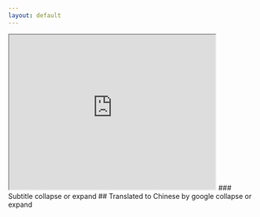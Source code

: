```yaml
---
layout: default
---
```


<iframe width="420" height="315"
src="https://www.youtube.com/embed/g6igTJXcqvo">
</iframe>
### Subtitle
<a onclick="expand_or_collapse('hacker_en')">collapse or expand</a>

<div id="hacker_en" is_hidden="0" hidden>

(sighs)

- My name's Gummo, I'm a hacker.

I've been a hacker for the past 36 years.

And I'm here to tell my story.

My story started pretty young, right?

I was born and <font color="red">raised in</font>
Jacksonville, Florida.

Grew up absolutely <font color="red">dirt poor</font>

and I had an older brother.

I had two older brothers,

one half brother and a natural sibling.

And all of us grew up in Jacksonville.

Growing up in Jacksonville,

we only had a mom, our mother.

She raised us by herself,

all three of us, the best that she could.

She was an <font color="red">alcoholic</font>

and she did the best raising three boys.

My mom passed away when I
was 12-years-old in 1985.

And I actually actually woke
up on December 7, 1985 and...

pulled the covers back
and there was my mom.

And so ever since then,
I've been on my own.

My brother and I, we went
to go live with my aunt

but she failed at that miserably.

And my father was <font color="red">in prison</font>.

So there was no choice really

but to live with friends of the family,

which we did for a little while.

And my brother,

he was about a year and
a half older than me,

so <font color="red">he was much more of a free spirit</font>.

He just went on his way.

Went on to do his thing at 16-years-old.

By that time, I'm <font color="red">14 and a
half</font> and really on my own.

And that's when I
discovered computers, right?

Actually I discovered computers
about three years earlier

before my mother passed away.

Never really <font color="red">gave any
consideration</font> to it other than

any other normal kid at the
age of eight, nine, ten.

So it sat until my mother passed away.

And before she passed away,

the night actually that she passed away,

she had come home from graduation

of my brother, my
half-brother had graduated

basic training at Fort Benning.

And the thing she told me
before she went to bed was

she asked me how my computer
studies were coming along

and <font color="red">I lied to her</font>, right?

And I said, they were going great.

<font color="red">In actuality</font>, I really
wasn't doing anything.

Then she passed, right?

You deal with what you can deal with

when you're 12, 13-years-old.

And my <font color="red">outlet</font> was computers.

First, I <font color="red">withdrew</font> like any other kid does.

I guess, I don't know.

And <font color="red">second of all</font>, I began
to master my computer.

I had a TRS-80 Model II

and I taught myself how
to code, code basic.

And for a couple years,
that's where I was, right?

When people would ask me if I
was fine, yeah, I'm fine, yeah

but my grades were really <font color="red">disastrous</font>.

<font color="red">I had a couple friends
that I really engaged with</font>,

<font color="red">but no one too in particular</font>,

but I did <font color="red">withdraw</font> even more
into my computer, right?

I got an <font color="red">acoustic</font> modem,

connected that to <font color="red">a local bulletin board</font>,

and began to meet other people,

began to meet other people like me.

And then people ask about you, right?

They wanna know who you are.

<font color="red">Back then</font>, the internet

really wasn't what people think it is now.

It was <font color="red">more or less dial up boards</font>,

ARPANET, closed loop
systems, <font color="red">things of that such</font>.

But I set up a bulletin
board on a local BBS system

and at the <font color="red">ripe</font> old age of 14,

I started to meet other hackers online.

And I started to learn
a lot of cool things

like <font color="red">telephone phreaking</font>, like
how to make free phone calls.

I discovered a subculture
of people who existed

on the phone lines, on the telephone lines

where they were, you could talk to someone

in London or in Paris or in Georgia or LA.

And you can meet these
people on the telephone

on these telephone
party line, so to speak.

14-years-old, I'm learning how
to phreak telephone systems.

Phreaking telephone systems
was a way to actually access

the old telephone systems,
the old bell systems

with special instructions
and codes and methods,

which have long since expired

since the telephone
system has <font color="red">gone digital</font>.

So 14-years-old, I'm
learning how to code myself.

I've set up a bulletin board,

I'm meeting hackers
and I'm <font color="red">getting advice</font>.

I'm learning how to do things.

I'm learning how to get the
things that I need, right?

Because I'm living with
friends of the family

and they really...

They too themselves were
<font color="red">barely able to support me</font>,

much barely themselves as well.

So everything that I had to
do was for myself, right?

Everything.

From food, to money,

for money for clothes,
for school, everything.

My entire existence depended
on my willingness to make sure

that I was taking care of myself.

And so that's what I learned how to do.

I learned how to, at
the age of 15-years-old,

I took a Bell & Howell Language Master

and I learned how to
reprogram credit cards

to use them in stores and in ATMs

back before ATMs really
had a <font color="red">dedicated</font> ATM line

to verify a transaction.

And of course, I would understand

the batching process and all that.

But that was 32 years ago.

And I just learned how
to <font color="red">manipulate</font> things

to get the things that I wanted,

whether it was printing
a UPC code for food

from the store which I needed or doing

the <font color="red">magnetic</font> gas handle flip.

Back in those days, when
you need a gas for your car,

there was a dial on the gas pump

and you would <font color="red">flip the dial on and off</font>.

Well, if you took an
<font color="red">old-fashioned</font> speaker magnet

and <font color="red">set it next to the handle</font>,

that would <font color="red">flip it up and engage the pump</font>.

The pump would begin to run
to distribute gas in the <font color="red">hose</font>

but the numbers wouldn't turn.

So I kept learning these tricks, right?

I kept learning little tricks to survive,

survivability tricks, learning
how to social engineer people

to get what I wanted,

whether it was access
to a specific computer

that I wanted to dial in
to steal some files from,

or whether or not it was to
<font color="red">convince the supermarket manager</font>

that I had left some food behind,

when in turn I actually hadn't,

just so I could eat that night.

So just growing up,

meeting hackers online,

people giving me what I felt
like was worthwhile advice

to survive, to be able to not
wind up in a bad situation.

And that's exactly how I kept
myself from falling apart,

from going under.

And all of the wild, right?

I'm still living with
friends of the family.

1989 comes around.

I'm 16, 17 years old.

The friends of the family
really had enough of me

living there, so the official
parting of ways, right?

So there I am, I just turned
17-years-old and I'm on my own.

I had a Chevrolet Chevette,
a 1984 Chevrolet Chevette,

no, a 1982 Chevrolet
Chevette, powder blue,

and all of my stuff was in there,

including my TRS-80 Model II.

And I lived in my car

for the better part of
the entire year of 1989.

And it was tough, right?

I dropped out of school.

I began to lose focus.

I began stealing cars,
began using my skills

in very, very unique fashions
to obtain money quickly

because when you're living in your car,

what choice do you have?

So, yeah, I did that for about a year.

Then I met a girl and
she became my girlfriend.

And ultimately she became my
wife and she helped me realize

what I was capable

of doing and her family took me in and...

I went and got a job just
bagging groceries and shit and...

just kept doing that, right?

Someone believing in me.

And still sticking to computers.

Had a daughter.

My daughter who turns 30 this December.

My wife and I had a daughter.

And I realized that I needed to do better,

needed to do more, provide more
for my wife and my daughter.

And so there I am, bagging groceries,

working in retail stores
and actually working hard

and continuing my computer studies,

teaching myself C, COBOL,
FORTRAN, all of the old languages,

teaching myself computer languages

and taking care of a wife
and a kid on $5 an hour,

and I kept doing that.

And about two years into that,

I got the opportunity, I
saved up enough money to go

to the Chaos Congress in Germany,

which is an annual conference of hackers

from all around the world.

And I met some hackers like me

who had not only been through a struggle,

but were continuing to
go through a struggle.

I met a friend of mine, his
name was Boris Floricic.

He went by the hacker name Tron

and we became really good friends.

And Boris and I,

we worked on a lot of smart
card systems together.

He taught me about smart
cards, the little chip card

in your wallet that
everyone carries around,

that thing what's in your wallet.

And at the time, no one really
knew what smart cards were.

They were only used extensively
in Europe at the time.

And so Boris taught me about smart cards,

these things that have a computer,
a microprocessor in them.

And he taught me that these
things control many things,

from television access,
to telephone access,

to making and receiving
long-distance calls.

And so we worked on a
crypto card scheme together

to where we were able to
actually reverse engineer

about five different providers
who issued chip cards,

smart cards for their services.

We successfully decrypted those services.

And with that knowledge,

after we became friends,
after a couple years,

we began to converse back and forth.

At that point, this is '94.

And now I'm attending the
CAS Congress each year

and meeting with Boris and
we're chatting back and forth

on all kinds of technology,
most specifically smart cards.

About that time here in the United States,

Hughes Space systems was ready to launch

a system called DirecTV.

Back then actually it was called DSS,

the Digital Satellite System.

And Hughes built the
system from the ground up.

And I was interested in that.

The reason I was interested in that

because at this point, it's 1995,

my father has just been
released from prison.

And so I go to visit him and
he's watching television.

I said, "Oh, dad, what is that?"

And he's like, "Oh, it's a
satellite system called DirecTV."

And I was amazed by the picture quality

and how great it looked.

And it all came on a
little small 18-inch dish.

So that was pretty fascinating.

And I looked at the
system and I'd realized

it was controlled, all
of the authorizations

were controlled by, you
guessed it, a smart card.

So it really took very little to no effort

between Boris and I to
collaborate on the DirecTV F card,

which basically was a smart
card that allowed authorization

for customers to receive HBO,
all of the channels, right?

Pay-per-views, et cetera.

And we successfully created
a quite little humble system

to reprogram those cards
and laughed it off.

Really didn't think anything
of the wares after that.

And then several months past, right?

Busy couple of years,

I'm going to school and actually working

at a carpet cleaning company.

And really just surviving,
paying the bills

and continuing to enhance my skills.

And I'm like, well, you
know, the hell with it,

you know, I really need some more money.

My daughter's getting
ready to go into school.

And so I wanted to put her into a school.

And so I decided to sell
my wares for programming

DirecTV satellite access cards.

And so that's what I did.

I realized that it was
very easy to make money

providing a service for people

who did not wish to pay their bill.

I really wanted to one up my game, right?

So Boris and I, we worked
together on some extensible ideas

and we created some software
that we sold to the Canadians,

and we made some money, right?

We made $10 million each

and I was able to get
everything that I wanted,

and so did Boris.

And it was great, but there
were a lot more factors

than just Boris and I releasing code.

There were other mitigating factors.

You had an entire battalion of
hackers from Rupert Murdochs

and trying to actually circumvent

other services and competitors
out there to destroy them,

which they ultimately did, but
that's a whole other story.

So we hacked DirecTV for a few years

and made some money, got caught.

And then after I got caught,

I was offered an opportunity, right?

Rather than to go and sit
in prison for a long time,

I was asked to consult
and helping a company

at that time called NDS

to help them solve their
conditional access problem,

which at that point,

the entire DirecTV system
was completely compromised

and NDS was looking for a
way to stamp out piracy.

So consulted with some
good minds in Haifa, Israel

for a couple years, and went on my way.

Came back to Jacksonville
after hanging out consulting,

securing the DirecTV period 4 card,

helping a lot with that technology.

Moving on, coming back home,

my name sort of floated
out in the wrong direction.

This guy who was doing the DirecTV cards,

his wife was a dispatcher,

she obtained my information
and then my wife's information

and then my family's information

and pretty much doxed me at that point.

And back then, doxing someone
was really a terrifying thing,

such it as now, right?

When someone doxes you

or post your information on the internet.

It's a shitty thing to go through.

And in my circumstance, I had

a lot more things that I was involved with

with the government, so...

With a lot of help from the government

and my own my
self-motivation now, I moved.

I moved to Indiana.

Packed up the kids, packed
everything, and moved to Indiana.

I was just gonna really
kind of lay low for a while.

I just got back from Israel,

I moved from Florida to Indiana,

and really just kind of chilled out.

I got a job at a newspaper

and handled their websites
and all of that, real low key,

low tech job, nothing fancy,

living in the middle of
a cornfield, so to speak

and enjoyed it, enjoyed the
life for a couple of years.

And then I was asked to...

And then a gentleman I met in Indiana

invited me up to Chicago to
take a look at his business,

to see what sort of technical advice

I could give him for his business.

And so I traveled to Chicago,

got to know him within several days.

He got to know who I really
was about my background.

And I went to work for him.

And at this point, right,

now I have a job and I'm doing,

I'm setting up IT
infrastructure for his company

and making sure that all
of his offices connect.

And not only that, but securely, right?

Cyber security really wasn't a thing then.

It was barely even mentioned.

But cybersecurity to me,
right, to what exists now,

or what people realize
as cyber security now,

to me is just an afterthought
or was an afterthought.

Still sort of is mentally speaking

because things that people
are writing papers about,

talking about, creating solutions about,

these are all things that
are built on technologies

that were built when the
internet was created, right?

Everybody's talking about 1970s technology

and no one's really
trying to fix the problem.

But yeah, so I provided
cybersecurity for him, his company.

Set up the whole deal.

And then just started meeting new friends

along the way in Chicago.

That's how it is in Chicago.

And one thing led to another.

Met a gentleman named Willard Harper,

Willard Buddy Harper.

And he worked at the CME in Chicago.

He was one of the largest hog
traders in the world really.

And he gave me an opportunity to create

some special networks for the
CME to connect to the NYSE.

And so with that, after
doing several of those,

meaning, they were really simple for me,

but I created some ultra
high speed private networks

that only the CME and the NYSE still use.

And so he was impressed with that

and he's like, "What else can you do?"

And I'm like-
- Just so people know this,

Chicago Mercantile Exchange

and the New York Stock Exchange.

- That is correct, yes, yeah.

So I set up two bi-directional
unique fiber lines

specifically for those two
exchanges and secured them.

So yeah, he asked me what was next.

So I'm like, "Hey, there's
this thing called Bitcoin.

"It kinda piques my interest."

And he asked me what I needed.

I said, "About a million
bucks would work."

And he literally opened up a file cabinet,

he had a million dollars in.

He's like, "All right, go do it."

And that's what I did.

At that point, I built a supercomputer

that was able to mine Bitcoin.

I mined about 5,000 Bitcoin.

And at that point, I
believe Bitcoin was trading

at $200 to $300 a coin.

And so he was impressed
and so was I actually.

And so we built three more
over the next eight months.

I built three more and
had them right there

at 107 West Van Buren
Street across from the CME

and just sucking up electricity.

But at the end of that
year and a half run,

we were able to mine
close to 80,000 Bitcoin.

So yeah,

after a couple of years of doing that,

I really felt a little
sense of accomplishment,

but I really didn't feel like I was done.

So I ran into a gentleman... (laughs)

So I'm squandering around Chicago, right?

I've mined some Bitcoin, I'm hanging out,

walking around the loop,
hanging out in Millennial Park

and just hanging out with my friends.

And kicking back, I met
a gentlemen and he said,

hey, you know, our company
needs a webmaster, right?

And a webmaster is just basically someone

who just does web work for a company.

I'm like okay, yeah, sure.

Yeah, I'll come and be
your webmaster, right?

Because having a job,
having a legitimate job

completes who I am, right?

I could sit around and do
whatever I want to make money,

but in the end, I think it's about working

in honest nine to five.

And so, yeah.

Yeah, hey Jackson, I'll go and work,

be a webmaster at your software company.

And so I went to work
there as their webmaster

and it was hilarious, right?

They're vice presidents.

They're like, "Well, this
is a very important job

"and you should blah, blah, blah."

And I'm, yes, sir and yes, ma'am.

I really kept the ruse
up as long as I could

but I was outed by a friend
of mine that worked there

and he outed me to the marketing manager

and the marketing manager,

she outed me to the entire staff

and eventually I became responsible

for their cybersecurity practice.

And so I'm like, well, shit,

I guess I'm doing cybersecurity.

So here I am doing cybersecurity

for a software company in
Chicago, unintended, right?

But I'm honing my skills, right?

Figuring out the best method

to stand up specific protocols and systems

and things of that nature from
a cybersecurity perspective.

And so that's what I did.

I did it pretty well.

But then they fired me.

Then they just, they fired me.

And so, yeah, it was kind of a thing

between the owner and myself.

He didn't like me and I
surely didn't like him.

So now that that's public,
I really didn't like him.

So after that, right, I
just took a couple of gigs

as cybersecurity, just kind of...

just did my thing, packed
up my stuff the entire time

in Chicago and came back to Jacksonville.

And again, doing consulting
with a company for cybersecurity

and I enjoy it.

But that's what led me
to where I am now, right?

From some of those angles.

I've been responsible for
putting some heavy hitters away.

I've worked with law
enforcement in the past,

some real heavy hitters.

I'm really good at hunting
hackers and finding people

and finding, not finding just people,

but finding the real hacker, right?

The real hacker that's
really causing mayhem.

I'm that guy that looks for that hacker.

And I do that very seriously
and continue to do that

because I provide my service
not only for companies, right,

but for celebrities and stars, right?

They consult with me.

I work with them personally

to solve any cybersecurity questions

or issues that they have.

Some of the things that
people don't understand is

that everyone carries around a smartphone,

watching Edward Snowden do
all of this ridiculousness,

hiding under covers and everything.

Everyone should know that
your smartphone is a PC,

is a portable computer,

and the things that that smart
phones are capable of doing

are very terrifying.

There just recently was
an exploit that I had used

for years for iOS that
allowed me to actually listen

in on your phone conversations,
to read your SMS messages,

to read your email, to actually
see everything that you do

on your iOS device.

Those sort of exploits exists
everywhere in everything.

Almost everything has a GPS chip in it.

Almost every device has a chip in it.

And if it has a chip in
it, it can be exploited.

And when things are exploited,

sometimes devices things,
systems and people

are exploited for one reason or another.

There's a lot of things that
are very scary out there.

Right now there are people
selling your information.

They're selling your wifi network.

They're selling your wifi credentials.

They're selling your
ancestry.com genealogy data.

They're selling all of that.

The thing that people
don't really understand is

that there really is no
more privacy in this world,

unless you go and live on an island

somewhere in the South
Pacific with no electricity

and no other people,

there are things to be taken advantage of

and systems and devices and so on.

It takes a professional car thief

about 30 seconds to steal a car now,

because you really don't
need to hotwire anything

or use a screwdriver or even a laptop.

You can use an RF intercept
or intercepting device

which could do a man in
the middle of the attack

with just a key fob and you can steal

someone's $150,000 car with that.

The technology stacks
out there are endless

that are being taken advantage of.

Most notably are the cellular
systems, the mobile systems,

what people carry around most

contain the most value and the most data.

Putting your information on TikTok,

creating a TikTok account

and filming from so many locations.

You don't realize what you're really doing

is you're really giving
everything that you hold,

possessive in private out to the world.

And that's where we see
people being attacked.

People, their bank accounts
being compromised, et cetera.

Speaking of bank accounts,
a lot of people realize

that when you log into your bank,

and a lot of banks will really deny this,

but banks actually have back
doors into your accounts,

into your system.

Just think about it for a moment.

When you log into your bank accounts

through suchandsuch.com

and you have to answer all
of these ridiculous questions

and get a two-factor
SMS message sent to you,

so you can enter in the code.

But people really don't realize is

that their banks also have backdoor access

to where applications like your TurboTax

and your money management
software, all of that.

How do you think that
connects to your banks?

And so with these backdoor
connections into banks

things continue to be inherently insecure.

We see data breaches every day

where millions of people have
their information stolen.

And not only stolen, but
sold and used against them.

One of the things that
we also have to realize

is that we have quantum computers coming.

Quantum computers will make all current

and former encryption
algorithms absolutely obsolete.

So if you have something that
you've encrypted in the past

or you have some encrypted files

and they've been anywhere on the internet,

in a book, wherever,

someone else can access
your encrypted files.

Well, very soon those files
won't remain encrypted long.

And so hopefully, those secrets
were quite well encrypted.

Websites.

Websites have so many flaws in them.

Everybody needs a website nowadays.

Everybody has a website to go
to, their favorite website.

(sighs)

Right now, about 90% of the
web and the technologies

that support them in your
applications in websites

they're insecure, they're
inherently insecure.

Whether or not it's a web
server running an open port

or a misconfigure file on your server.

There's something that...

There's a little bit of
something out there for everyone

to take advantage of and now
everyone is paying the price.

Everyone now is becoming
victims to these crimes

to where they thought
they weren't a victim,

where they never thought
they would actually be

potentially be a victim.

The more mobile applications,

the more people that are using
the phones that we just...

The more people that use mobile devices

require more mobile applications,

require more data centers,

require more servers for those
applications to connect to.

And those are all at risk.

All you have to do is do a DNS
query on anyone's web domain

and you can begin to uncover the pieces

of how insecure most
organizations and individuals are.

People don't realize that
when they're at home,

they put a password on their router

and they think that's it.

I'm safe, I'm secure.

But no one really understands the context

of using an additional layer
of protection, like a VPN

or some sort of ad blocking technology.

And people don't realize
that their IP address

is basically like a flag
out there on the internet

for them to be discovered,
for them to be stalked,

harassed, intimidated, swatted.

It doesn't matter.

And so it all comes with
understanding these technologies

and understanding how to protect ourselves

and how to protect
yourself against bad people

wearing hoodies and cloaks.

As I said, not all hackers are bad people.

Most hackers...

Everyone is a hacker.

If it weren't for hackers,
we would not have wifi.

We wouldn't have cameras.

We wouldn't have many things
that we take for granted today.

Criminals are the ones that
give hackers bad names.

Criminals are the ones who
are breaking into systems

and stealing information
and creating data breaches.

Criminals are the ones
who are stalking people

and bad context and stealing from others

who don't belong, not hackers.

And so it's been said before

and here I am saying it too, right?

Hackers are not bad people.

The criminals are bad
people, but hackers, nah.

My thing now, right, is to tell my story,

to tell people that hackers
really aren't bad people.

Hackers really have a story to tell too.

I have a story to tell and I'm telling it

and I'm almost done telling it,

but we're just like anyone else.

We live, we breathe.

We have feelings.

We actually overindulge in our feelings

because we wonder what
people are always doing

and what the next best thing is.

I painted my pinky pink back in 2006

because a friend of mine, I
was visiting a friend of mine

in Fort Myers and her daughter
came and tugged on me.

She said, "Hey, why are
you such a bad hacker?

"Why don't you be a good
hacker and do good things."

And ever since then, man,

I've advocated for doing
good things with your skills.

Helping people,

helping others,

not doing something for yourself,

doing something for others,

making sure that you know your mom and dad

wakes up in the morning

without their shit being
sold on a dark market

and to help people, right?

To help people achieve their goals,

to help people understand who they are,

not just by where they've been

or what they've seen and the
shit that they've been through,

but to help people understand how to get

to where they're going by telling them

what I've been through, the
shit that I've been through.

I've been through some real
serious shit in my life,

but that's never deterred
me from becoming who I am

and who I expect to be.

And it really hasn't stopped
me from helping others

and showing other people the way.

With this pink pinky nail now,

that young lady just
got married this year.

And that's my goal, right?

To help as many ladies, as
many women, as many females

get into cybersecurity.

It's not just a guys thing.

It's just not a sausage
fest of guys walking around

saying they hacked something.

It's about people who are
critical thinkers, who contribute,

who care and have empathy
and share their knowledge.

That's what it's about.

And that's what I'm here
to help people understand

and to help people and encourage people

to do with their skills.

Yeah, man.

I've seen a lot.

I've been through a lot.

I have my jump bag right here

with my Bitcoin collection on
'em and I'll show Mark after.

The only thing that I can
encourage people to do

is never give up, always
hold your head high,

and never, ever, ever,
ever consider giving up,

no matter how tough things may get,

because one way or
another, you'll find a way,

you'll find a path.

And so hopefully, what I've
said, hopefully, my story helps.

I don't know.

But if it reaches one
person and it gives someone

that motivation to say, hey,
you know, I can do that too.

You know, I can go from living in cars

to consulting with
celebrities and governments.

Well then, you can do it too.

So there's nothing that you can do.

There's nothing that we can't do.

It's only about what you choose to do

and the decisions that we all make.

And so I choose to do the right thing.

I choose to make the right decisions

and I choose to make the right call.

And so that's my story.

- [Mark] All right.

Thank you, Gummo.
- Thanks.
</div>
## Translated to Chinese by google
<a onclick="expand_or_collapse('hacker_cn')">collapse or expand</a>
<font id="hacker_cn" is_hidden="0" hidden>
（叹气）
‑  我叫Gummo，我是一名黑客。
在过去的  36  年里，我一直是一名黑客。
我来这里是为了讲述我的故事。
我的故事很早就开始了，对吧？我出生和长大
佛罗里达州杰克逊维尔。
长大后绝对是一贫如洗，我有一个哥哥。
我有两个哥哥，一个<font color="red">同父异母的兄弟</font>和一个<font color="red">天生的兄弟姐妹</font>。
我们所有人都在杰克逊维尔长大。在杰克逊维尔长大，我们只有一个妈妈，我们的妈妈。
她一个人<font color="red">抚养我们</font>，我们三个，尽她所
能。
她是个<font color="red">酒鬼</font>
她尽最大努力抚养三个男孩。
1985  年，我  12  岁时，我妈妈<font color="red">去世了</font>。
实际上，我实际上是在  1985  年  12  月  7  日醒来的，然后⋯⋯拉开被子，我妈妈就在那里。
所以从那以后，我就<font color="red">一直靠自己</font>。
我哥哥和我，我们去和我姑妈住，但她很
惨地失败了。
我父亲在监狱里。
所以真的别无选择，只能和家人的朋友住在
一起，我们做了一段时间。
而我的兄弟，他比我大一岁半，所以他比较自由。
他只是上路了。
在  16  岁时继续做他的事。
到那个时候，我已经  14  岁半了，而且真的是靠我自己。
那时我
发现了电脑，对吧？实际上，大约在我母亲去世前三年，我发现了电脑。
从来没有真正考虑过它
任何其他八岁、九岁、十岁的正常孩子。
就这样一直到我妈妈去世。
而在她去世之前，也就是她去世的那天晚上，
她从我哥哥毕业回家，我同父异母的弟弟在本宁堡完成了基础
训练。
她睡前告诉我的事情是
她问我计算机学习进展如何，我骗了她，对吧？
我说，他们进展顺利。
事实上，我真的什么都没做。
然后她通过了，对吧？
当你  12  岁、13  岁时，你会处理你可以处理的事情。
我的出路是电脑。
首先，我像其他孩子一样退出了。
我想，我不知道。
其次，我开始掌握我的电脑。
我有一台  TRS‑80  Model  II
我自学了如何编码，基本的编码。
几年来，这就是我所在的地方，对
吧？
当人们问我是否还好时，是的，我很好，是的，但我的成绩真的很糟糕。
我有几个朋友很要好，但没有一个特别特别，但我确实更退缩了
进入我的电脑，对吧？
我得到了一个声学调制解调器，将它连
接到本地公告板，然后开始结识其他人，开始结识像我这样的其他人。
然后人们问你，对吧？他们想知道你是谁。
那时的互联网真的不是人们现在想的那样。
它或多或少是拨号板、阿帕网、闭环系统，诸如此类。
但我在本地  BBS  系统上设置了一个公告板，在  14  岁的时候，我开始在网上结
识其他黑客。我开始学习
很多很酷的事情，比如<font color="red">电话诈骗</font>，比如如何拨打免费电话。
我发现了一种<font color="red">亚文化</font>
在电话线上的人中，在他们所在
的电话线上，你可以和伦敦、巴黎、乔治亚州或洛杉矶的人交谈。
可以这么说，您可以在这些电话线的电话上与这些人会面。  14  岁，我正在学习如何破解电话系统。
盗用电话系统是一种实际访问旧电话系统的方法，旧电话系统具有特殊的说明、代码和方法，自从电话系统数字化以来，这些系统早已失效。
所以  14  岁，我正在学习如何自己编码。
我已经建立了一个公告板，我正在与黑客会面并获得建议。
我正在学习如何做事。
我正在学习如何获得我需要的东西，对吧？
因为我和家人的朋友住在一起，他
们真的...
他们自己也几乎无法支持我，他们自己也几乎无法支持。
所以我所做的一切都是为了自己，对吧？
一切。
从食物到钱，为了钱买⾐服，为了学校，一切。
我的整个存在<font color="red">取决于</font> 我是否愿意确保自己照
顾好自己。
这就是我学会的方法。
我学会了如何，在  15  岁的时
候，
我参加了  Bell  &  Howell  语言<font color="red">硕士</font> 课程，并学会了如何
重新编程信用卡以在商店和自动取款机中使用它们早在  ATM  真正拥有<font color="red">专用</font>  ATM  线路之前验证交易。
当然，我会理解批处理过程和所有这些。
但那是32年前的事了。
我刚刚学会了如何<font color="red">操纵</font> 事物来获得我想要的东西，无论是打印食品的  UPC  代码
从我需要的商店或做<font color="red">磁性</font> 气体手柄翻转的商店。
在那些日子里，当您需要为汽车加油时，加油<font color="red">泵</font> 上有一个刻度盘，您可以打开和关闭刻度盘。
好吧，如果你拿一个老式
的扬声器磁铁把它放在手柄旁边，它就会向上翻转并接合泵。
泵将开始运行以在软管中分配气体，但数字不会转动。
所以我一直在学习这些技巧，对吧？
我一直在学习生存的小技巧，生存技巧，学习如何对人们进行社会工程以获得我想要的东西，无论是访问
到我想拨入的特定计算机
窃取一些文件，或者是否是
<font color="red">说服</font> 超市经理我留下了一些食物，而实际上我没有留下，只是为了那天晚上我可以吃东西。
所以只是长大，在网上遇到黑客，人们给我的感觉是有价值的建议
为了生存，为了能够不陷入糟糕的境地。
而这正是我如何让自己不分崩离析，不<font color="red">陷入困境</font> 。
还有所有的野生动物，对吧？我仍然生活在一起
家人的朋友。  1989年即将到来。我16岁，17岁。
家里的朋友真的<font color="red">受够了</font> 我住在那里，所以正式分道扬镳吧？
所以我就在那里，我刚满  17  岁，我独自一人。
我有一辆雪佛兰  Chevette，一辆  1984  Chevrolet  Chevette，不，一辆  1982  Chevrolet  Chevette，粉蓝色，我所有的东西都在里面，包括我的  TRS‑80  Model  II。
在  1989  年的大部分时间里，我都住在我的车里。
这很艰难，对吧？我<font color="red">辍学了</font>。
我开始失去焦点。
我开始偷车，开始以非常非常独特的方式使用我的技
能快速赚钱，因为当你住在你的车里时，你有什么选择？
所以，是的，我这样做了大约一年。
后来我认识了一个女孩，她成了我的女朋友。
最终她成为了我的妻子，她帮助我意识到了我的能力，她的家人接纳了我并...
我去找了一份工作，只是装袋
杂货和狗屎，然后⋯⋯一直在做，对吧？
有人相信我。
并且仍然坚持使用计算机。
有一个女儿。
我女儿今年  12  月满  30  岁。
我和妻子生了一个女儿。
我意识到我需要做得更好，需要做得更多，为我的妻子和女儿提供更多。
所以我在那里，装袋杂货，在零售店工作，实际上努力工作并继续我的计算机学习，自学  C、
COBOL、FORTRAN，所有的旧语言，
以每小时  5  美元的价格自学计算机语言并照顾妻子和孩
子，我一直这样做。
大约两年后，我得到了机会，我存了足够的钱去
参加德国的混沌大会，这是黑客的<font color="red">年度会议</font>
来自世界各地。
我遇到了一些像我一样的黑客<font color="red">他们不仅经历了一场斗争，而且还在继续经历一场斗争</font>。
我遇到了我的一个朋友，他的名字叫  Boris  Floricic。
他的黑客名字叫  Tron，我们成了很好的朋友。
鲍里斯和我，我们做了很多聪明的事
卡系统在一起。
他教我智能卡，钱包里每个人都随身携带
的小芯片卡，你钱包里的东西。
当时，没有人真正知道智能卡是什么。
它们当时仅在欧洲广泛使用。
所以鲍里斯教我智能卡，这些有电脑的东西，里面有微处理器。
他告诉我，这些东西控制着很多事情，从电视访问到电话访问，再到<font color="red">拨打和接听长途电话</font>。
所以我们研究了一个
加密卡计划一起到我们能够做到的地方
实际上对五个不同的供应商进
行了<font color="red">逆向工程</font>，这些供应商为其服务发行了芯片卡和智能卡。
我们成功解密了这些服务。
有了这些知识，我们成为朋友后，几年后，我们开始来回交谈。
那时，这是	94。
现在我每年都参加  CAS  大会并与  Boris  
会面，我们就各种技术，尤其是智能卡来
回聊天。
大约在那个时候，在美国，休斯空间系统公司准备推出一个名为  
DirecTV  的系统。
当时实际上它被称为  DSS，即数字<font color="red">卫星</font> 系统。
休斯从头开始构建了这个系统。
我对此很感兴趣。我对此感兴趣的原因
因为此时是1995年，我父亲刚出狱。
所以我去拜访他，他正在看电视。
我说：“哦，爸爸，那是什么？”
他说，“哦，这是一个名为  DirecTV  的卫星系统。” 我对图片质量和它的外观感到惊讶。
这一切都发生在 18寸的小碟子。
所以这很吸引人。
我看着
系统，我意识到它是受控的，所有的授权
你猜对了，它是由智能卡控制的。
所以鲍里斯和我之间真的很少甚至不费吹灰之力
在  DirecTV  F  卡上进行合作，这基本上是一张允许授权的智能卡
让客户接收HBO，所有的渠道，对吧？
按次付费等。
我们成功地创建了一个非常简陋的系统来重新编程这些卡片并一笑置之。
之后真的是什么都没有想到。
然后几个月过去了，对吧？忙了几年，
我要去上学，实际上在一家地毯清洁公司工作。
真的只是生存，支付账单并继续提高我
的技能。
我想，好吧，你知道的，你知道的，你知道，我真的需要更多的钱。
我女儿正准备上学。
所以我想把她送进一所学校。
所以我决定卖掉
我为  DirecTV  卫星接入卡编程的产品。
这就是我所做的。
我意识到这是
为不想支付账单的人提供服务很容易赚钱。
我真的很想提高自己的水平，对吧？所以鲍里斯和我，我们一起研究了一些可扩展的想法，我们创建了一些软件
我们卖给加拿大人，我们赚了一些钱，对吧？
我们每个人都赚了  1000  万美元，我能够得到我想要的一切，鲍里斯也是如此。
这很棒，但还有更多的因素
不仅仅是鲍里斯和我发布代码。
还有其他缓解因素。
你有一整个营
来自  Rupert  Murdochs  的黑客并试图绕过其
他服务和<font color="red">竞争对手</font> 来摧毁他们，他们最终做到了，但那是另一回事了。
所以我们入侵了  DirecTV  几年并赚了一些钱，然后<font color="red">被抓住了</font>。
然后在我被抓住之后，我得到了一个机会，对吧？
与其去坐牢，不如去咨询
并帮助当时一家名为  NDS  的公司
帮助他们解决条件访问问题，
那时，整个  DirecTV  系统完全
被攻破，NDS  正在寻找一种方法来<font color="red">杜绝盗版</font>。
所以咨询了一些
在以色列海法呆了几年的好心人，然后继
续我的路。
回到杰克逊维尔
在进行咨询后，获得了  DirecTV  第  4  期卡，
对这项技术有很大帮助。
继续前进，回到家，我的名字有点飘到了错误的
方向。
这个在做  DirecTV  卡的人，他的妻子是一名调度员，她获得了我的信息，然后是我妻子的信息，然后是我家人的信息，那时她几乎把我
搞砸了。
而在那个时候，doxing一个人真的是一件很可怕的事情，比如现在，对吧？
当有人在互联网上攻击您或发布您的信息时。
经历是一件很糟糕的事情。
在我的情况下，我与政府有更多的关系，所以...
在政府的大力帮助和我自己现在的自我<font color="red">激励</font> 下，我搬家了。
我搬到了印第安纳州。
收拾好孩子们，收拾好所有东西，然后搬到印第安纳州。我只是想<font color="red">低调</font> 一会儿。
我刚从以色列回来，我从佛罗里达搬到印第安纳，真的有点放松。
我在一家报纸找到了一份工作并处理了他们的网站
所有这一切，真正低调、低技术的工作，没什么花哨的，住在玉米地中间，可以这么说，享
受它，享受几年的生活。
然后我被要求...
然后是我在印第安纳州遇到的一位绅士
邀请我去芝加哥看看他的生意，看看什么样的技术建议
我可以给他做生意。
所以我去了芝加哥，几天之内就认识了他。关于我的背景，他了解了我的真实身份。
我去为他工作。
在这一点上，对，现在我有一份工作，
我正在为他的公司设置  IT  基础设施，并确保他
的所有办公室都连接起来。
不仅如此，而且安全，对吧？那时网络安全真的不是问题。
它甚至几乎没有被提及。
但对我来说，网络安全，对，现在存在的东西，或者人们现在意识到的网络安全，对我来说只是事后的想法或事后的想法。
仍然是心理上的说法，因为人们写论文、谈论、创建解决方案的事情，这些都是建立在技术上的东
西，这些技术是在
互联网诞生了，对吧？
每个人都在谈论  1970  年代的技术，而没有人真正试图解决这个问题。
但是，是的，所以我为他，他的公司提供了网络安全。
设置整个交易。
然后刚刚开始在芝加哥结识新朋友。
在芝加哥就是这样。
一件事导致了另一件事。
遇到了一位名叫威拉德哈珀的绅士，威拉德巴迪哈珀。
他曾在芝加哥的  CME  工作。
他确实是世界上最大的生猪贸易商之一。
他让我有机会为  CME  创建一些特殊的网络以连接到纽约证
券交易所。就这样，之后
做其中几个，意思是，它们对我来说真的很简单，但我创造了一些超
只有  CME  和  NYSE  仍在使用的高速专用
网络。
所以他对此印象深刻，他就像，“你还能做什么？”
而我就像
‑  只是让人们知道这一点，芝加哥商品交易所和纽约<font color="red">证券交易所</font>。
‑  这是正确的，是的，是的。
因此，我专门为这两个交易所设置了两条<font color="red">双向</font> 独特的光纤线路并固定它们。
所以，是的，他问我下一步是什么。
所以我想，“嘿，有个东西叫比特币。
“这有点激起了我的兴趣。” 他问我需要什么。
我说：“大约一百万美元就行了。”
他真的打开了一个文件柜，里面有一百万美元。
他就像，“好吧，去做吧。” 这就是我所做的。
那时，我建造了一台能够挖掘比特币的超级计算机。
我挖了大约  5,000  个比特币。
那时，我相信比特币的交易价
格为每枚硬币  200  至  300  美元。所以他印象深刻，实际上我也是。
所以我们又建了三个
在接下来的八个月里。
我又建了三个
他们就在西范布伦  107  号
芝加哥商品交易所对面的街道
而且只是吸电。但在那结束时一年半的运行，我们能够开采
接近  80,000  比特币。
所以，是的，
在这样做了几年之后，我真的觉得有点成就感，但我真的不觉得我已经完成了。
所以我遇到了一位绅士......（笑）
所以我在芝加哥挥霍，对吧？
我挖了一些比特币，我在闲逛，在环路上走来走去，在千禧公园闲逛，只是和我的朋友们<font color="red">闲逛</font>。
回过头来，我遇到了一位先生，他说，
嘿，你知道，我们公司需要一个网站管
理员，对吧？
网站管理员基本上只是为公司做网络工作的人。
我很好，是的，当然。
是的，我会来做你的站长，对吧？
因为有一份工作，有一份<font color="red">合法的</font>工作才能完成我的身份，对吧？
我可以坐下来做
不管我想赚钱，但最后，我认为这是关于诚实的朝
九晚五的工作。
所以，是的。
是的，嘿杰克逊，我会去工作，在你的软件公司做网站管
理员。
所以我去上班了
作为他们的网站管理员
这很有趣，对吧？他们是<font color="red">副总统</font>。
他们就像，“嗯，这是一项非常重要
的工作”，你应该胡说八道。
我是，是的，先生，是的，女士。
我真的尽可能长时间地保持这个诡计，但我被在那里工作的一个朋友打败了
他把我告发给营销经理和营销经理，她把我<font color="red">告发</font> 给全体员工
最终我开始负责他们的网络安全实践。
所以我想，好吧，狗屎，我想我在做网络安全。
所以我在这里为芝加哥的一家软件公司做网络安全，这是<font color="red">无意的</font>，对吧？
但我正在磨练我的技能，对吧？
找出最好的方法来支持特定的协议和系统以及从
网络安全的观点。这就是我所做的。
我做得很好。
但后来他们解雇了我。
然后他们只是，他们解雇了我。所以，是的，这是主人和我之间的事情。
他不喜欢我和我
肯定不喜欢他。
所以现在公开了，我真的不喜欢他。
所以在那之后，对，我只是参加
了几场网络安全演出，只是⋯⋯只是做
了我的事，在芝加哥的整个时间收拾我的东西，
然后回到杰克逊维尔。
再一次，与一家公司就网络安全进行咨询，我很享受。
但这就是导致我的原因到我现在的位置，对吧？
从其中一些角度。
我一直负责把一些重量级的击球手
赶走。
我从事法律工作
在过去的执法中，一些真正的重量级
人物。
我真的很擅长追捕黑客和寻找人，而不只是寻找人，而是寻找真正的黑客，对吧？
真正的黑客是
真正<font color="red">造成混乱</font>。
我就是那个寻找那个黑客的人。我非常认真地这样做并继续这样做
因为我不仅为公司提供服务，对吧，还为名人
和明星提供服务，对吗？
他们和我商量。
我亲自与他们合作，解决他们遇到的任何网络安全问题。
人们不明白的一些事情是，每个人都随身携带智能手机，看着爱德华·斯诺登做所有这些荒谬的事情，躲在被子里什么的。
每个人都应该知道
你的智能手机是一台PC，是一台便携式计算机，而智能手机能做的事情是非常可怕的。
就在最近，我在  iOS  上使用了多年的一个<font color="red">漏洞</font>，它允许我实际监听您的电话对话，阅读您的  
SMS  消息，阅读您的电子邮件，实际查看您在  iOS  设备上所做的一切。
这种漏洞无处不在。
几乎所有东西都装有  GPS  芯片。几乎每个设备中都有一个芯片。
如果它里面有芯片，它就可以被利用。
当事物被利用时，有时设备、系统和人会出于某种原因而被利用。
外面有很多非常可怕的东西。
现在有人卖你的信息。
他们正在出售您的  wi	i  网络。他们正在出售您的  wi	i  <font color="red">凭据</font>。
他们正在出售您的  
ancestry.com  家谱数据。他们正在出售所有这些。人们真正不明白的是，这个世界真的没有<font color="red">隐私</font> 了，除非你去南方某处的岛上生活
太平洋没有电也没有其他人，有东西可以利用，还有系统和设备等等。
现在，一个专业的偷车贼偷车大约需要  
30  秒，因为你真的不需要热线任何东西，也不需要使用螺丝刀甚至笔记本电脑。
你可以使用一个射频拦截或拦截设备，它可以做一个人
攻击的中间只需一个密钥卡，您就可以用它偷走某人价值  
150,000  美元的汽车。
那里的技术堆栈是无穷无尽的
正在被利用。
最值得注意的是<font color="red">蜂窝系统</font>、移动系统，人们随身携带的东西最多，包含最多的价值和最多的数据。
将您的信息放在  TikTok  上，创建一个  TikTok  帐户并
从许多地方拍摄。
你没有意识到你真正在做的是你真的把你所拥有的一切，私下
里的占有欲都给了世界。
这就是我们看到的
被攻击的人。
人们，他们的银行账户被盗，等等。
说到银行账户，很多人意识到当你登录你的银行时，很多银行会<font color="red">否认这一点</font>，但银行实际上对你的账户，进入你的系统有后门。
想一想。
当您通过  suchandsuch.com  登录您的银行账户时，您必须回答所有这些荒谬的问题并收到一条双因素  SMS  消息发送给您，这样您就可以输入代码。
但人们真的没有意识到他们的银行也有后门访问
到您的  TurboTax  和资金管理软件之类的应用程序，所有这些。
您认为这与您的银行有何联系？
所以有了这些后门
连接到银行
事情在本质上仍然不安全。
我们每天都会看到数以百万计的人的信息被盗的数据泄露事件。
不仅被盗，而且被出售和用来对付他们。
我们还必须意识到的一件事
是我们有<font color="red">量子计算机</font> 来了。
量子计算机将使所有当前和以前的加密算法绝对<font color="red">过时</font>。
因此，如果你有一些过去加密过的东西，或者你有一些加密的文件，它们已经在互联网上的任何地方，在书中，在任何其他人可以访问的地方
您的加密文件。
好吧，很快这些文件将不会长时间保持加密状态。
所以希望这些秘密被很好地加密了。
网站。
网站有很多<font color="red">缺陷</font>。现在每个人都需要一个网站。
每个人都有一个网站可以访问，他们最喜欢的网站。  （叹气）
目前，大约  90%  的  Web  和在您的网站中的应用程序中支持它们的技术是不安全的，它
们本质上是不安全的。
不管是不是网络
服务器在您的服务器上运行开放端口或错误配置文件。
有件事... 有一点点
每个人都可以利用的东西，现在每个人都在付出代价。
现在每个人都成为这些罪行的<font color="red">受害者</font>
到他们认为自己不是受害者的地方，他们从未想过自己实际上会成为受害者的地方。
移动应用程序越多，使用我们刚刚使用的手机
的人就越多⋯⋯
使用移动设备的人越多，就需要更多的移动应用程序，需要更多的数据中心，需要更多的服务器来<font color="red">满足这些需求</font>
要连接的应用程序。
而这些都处于危险之中。
您所要做的就是对任何人的  Web  域进行  
DNS  查询，您就可以开始发现最不安全的部分
组织和个人都是。
人们没有意识到，当他们在家时，他们在路由器上设置了密码，他们认为就是这样。
我很安全，我很安全。
但没有人真正了解使用额外保护层的背景，例如  VPN  或某种广
告拦截技术。
人们没有意识到他们的  IP  地址
基本上就像互联网上的一面旗帜
让他们被发现，让他们<font color="red">被跟踪</font>、<font color="red">骚扰</font>、<font color="red">恐吓</font>、<font color="red">殴打</font>。
没关系。
所以这一切都伴随着
了解这些技术并了解如何保护自己以及如何保护自
己免受穿着连帽衫和斗篷的坏人的伤害。
正如我所说，并非所有黑客都是坏人。
大多数黑客...
每个人都是黑客。
如果不是黑客，我们就没有wi	i。
我们不会有相机。
我们今天不会有很多我们认为理所当然的事
情。
罪犯是那些
<font color="red">给黑客起坏名声</font>。
罪犯是那些
正在闯入系统并窃取信息并造成数据泄露。
罪犯是那些
谁在跟踪人和不良环境并从不属于
的人而不是黑客那里窃取。
之前已经说过在这里我也是这么说的，对吧？
黑客不是坏人。
罪犯是坏人
人，但黑客，不。
我现在要做的就是讲述我的故事，告诉人们黑客真的不是坏人。
黑客也确实有故事要讲。
我有一个故事要讲，我正在讲，我几乎讲完了，但我们和其他人一样。
我们生活，我们<font color="red">呼吸</font>。
我们有感情。
我们实际上<font color="red">过度沉迷于自己的感受</font>，因为我们想知道什么
人们总是在做，下一件最好的事情是
什么。
我在  2006  年画了我的粉红色，因为我的一个朋友，我正在迈尔斯堡拜访我的一个朋友，她的女儿过来拉我。
她说：“嘿，为什么你是一个这么糟糕的黑客？
“你为什么不做一个优秀的黑客，做好事。”
从那以后，伙计，我一直<font color="red">提倡</font> 用你的技能做好事。
帮助别人，帮助别人，不为自己做某事，为别人
做某事，确保你知道你的爸爸妈妈早上醒来时没有在黑市上出售他们的狗屎
并帮助人们，对吗？
帮助人们实现他们的目标，帮助人们了解他们是谁，
不仅仅是通过他们去过的地方或他们所看到的以及他们经历过的狗屎，而是帮助人们了解如何到达他们想要的地方	我会告诉他们我经历过什么，我经历过的那些事。
我在生活中经历过一些真正<font color="red">严重的</font> 事情，但这从未被阻止
我从成为我是谁以及我期望成为谁。
它真的没有停止
我从帮助别人和给别人指路。
现在有了这个粉红色的小指指甲，那位年轻女
士今年才结婚。
这就是我的目标，对吧？
为了帮助尽可能多的女性、尽可能多的女性进入网络安全领域。
这不仅仅是男人的事。
这不是一个到处走来走去说他们破解了一些东西的香肠盛会。
这是关于那些<font color="red">具有批判性思维的人</font>，他
们做出贡献，关心和同情并分享他们的知识。
这就是它的意义所在。
这就是我在这里
帮助人们理解和帮助人们并鼓励人们发
挥他们的技能。
是的，伙计。我见过很多。
我经历了很多。
我的跳跃包就在这里，上面有我的比特币收藏，之后我会展示给马克看。
我能鼓励人们做的唯一一件事就是永
不放弃，永远昂首挺胸，永远，永远，永远，永远考虑放弃，无论事情变得多么艰难，因为无论如何，你会找到一条路，你就会找到一条路。
所以希望，我所说的，希望我的故事能有
所帮助。我不知道。
但如果达到一个
人，它给了某人动力说，嘿，你知道，我也能做
到。
你知道，我可以从住在车里到为名人和政府提供咨询。
那么，你也可以做到。所以你无能为力。
没有什么是我们做不到的。
这仅与您选择做什么以及我们所有人做出的决定有关。
所以我选择做正确的事。
我选择做出正确的决定，我选择做出正确的决定。
这就是我的故事。
‑  [马克]好吧。谢谢你，古莫。
‑  谢谢。

</div>

<script src="https://cdn.bootcdn.net/ajax/libs/jquery/3.6.0/jquery.js"></script>
<script>
function expand_or_collapse(element_id){
    if (document.getElementById(element_id).getAttribute('is_hidden') == "0") {
        document.getElementById(element_id).style.display = 'none';
        document.getElementById(element_id).setAttribute('is_hidden', "1");
    }
    else if (document.getElementById(element_id).getAttribute('is_hidden') == "1") {
        document.getElementById(element_id).style.display = 'block';
        document.getElementById(element_id).setAttribute('is_hidden', "0");
    }
}

</script>
[back](./)
